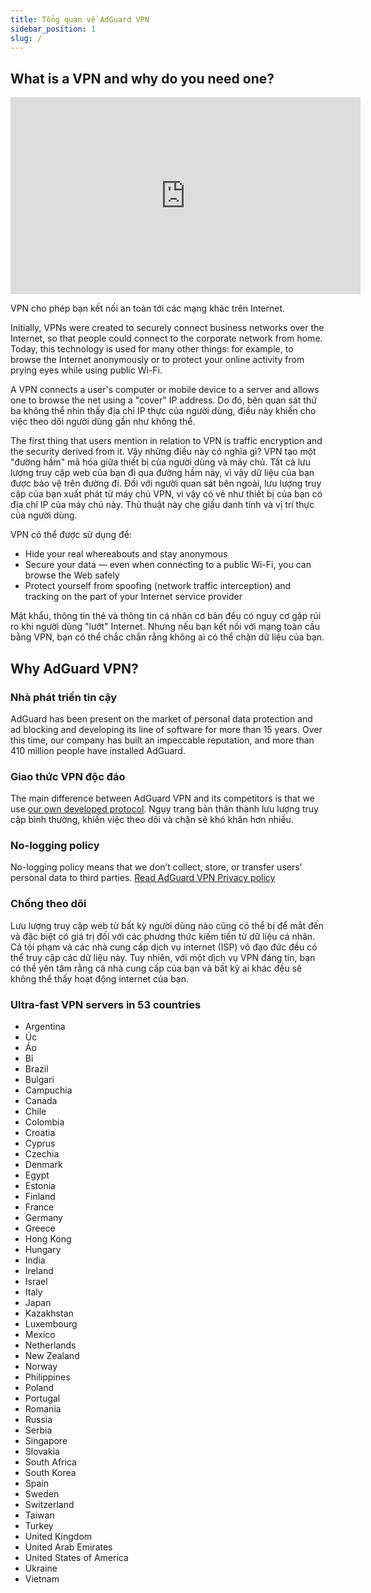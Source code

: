 ```yaml
---
title: Tổng quan về AdGuard VPN
sidebar_position: 1
slug: /
---
```


## What is a VPN and why do you need one?

<iframe width="560" height="315" class="youtube-video" src="https://www.youtube-nocookie.com/embed/7149L3xPmSE" title="YouTube video player" frameborder="0" allow="accelerometer; autoplay; clipboard-write; encrypted-media; gyroscope; picture-in-picture" allowfullscreen></iframe>

VPN cho phép bạn kết nối an toàn tới các mạng khác trên Internet.

Initially, VPNs were created to securely connect business networks over the Internet, so that people could connect to the corporate network from home. Today, this technology is used for many other things: for example, to browse the Internet anonymously or to protect your online activity from prying eyes while using public Wi-Fi.

A VPN connects a user's computer or mobile device to a server and allows one to browse the net using a "cover" IP address. Do đó, bên quan sát thứ ba không thể nhìn thấy địa chỉ IP thực của người dùng, điều này khiến cho việc theo dõi người dùng gần như không thể.

The first thing that users mention in relation to VPN is traffic encryption and the security derived from it. Vậy những điều này có nghĩa gì? VPN tạo một "đường hầm" mã hóa giữa thiết bị của người dùng và máy chủ. Tất cả lưu lượng truy cập web của bạn đi qua đường hầm này, vì vậy dữ liệu của bạn được bảo vệ trên đường đi. Đối với người quan sát bên ngoài, lưu lượng truy cập của bạn xuất phát từ máy chủ VPN, vì vậy có vẻ như thiết bị của bạn có địa chỉ IP của máy chủ này. Thủ thuật này che giấu danh tính và vị trí thực của người dùng.

VPN có thể được sử dụng để:

- Hide your real whereabouts and stay anonymous
- Secure your data — even when connecting to a public Wi-Fi, you can browse the Web safely
- Protect yourself from spoofing (network traffic interception) and tracking on the part of your Internet service provider

Mật khẩu, thông tin thẻ và thông tin cá nhân cơ bản đều có nguy cơ gặp rủi ro khi người dùng "lướt" Internet. Nhưng nếu bạn kết nối với mạng toàn cầu bằng VPN, bạn có thể chắc chắn rằng không ai có thể chặn dữ liệu của bạn.

## Why AdGuard VPN?

### Nhà phát triển tin cậy

AdGuard has been present on the market of personal data protection and ad blocking and developing its line of software for more than 15 years. Over this time, our company has built an impeccable reputation, and more than 410 million people have installed AdGuard.

### Giao thức VPN độc đáo

The main difference between AdGuard VPN and its competitors is that we use [our own developed protocol](/general/adguard-vpn-protocol). Ngụy trang bản thân thành lưu lượng truy cập bình thường, khiến việc theo dõi và chặn sẽ khó khăn hơn nhiều.

### No-logging policy

No-logging policy means that we don’t collect, store, or transfer users’ personal data to third parties. [Read AdGuard VPN Privacy policy](https://adguard-vpn.com/privacy.html)

### Chống theo dõi

Lưu lượng truy cập web từ bất kỳ người dùng nào cũng có thể bị để mắt đến và đặc biệt có giá trị đối với các phương thức kiếm tiền từ dữ liệu cá nhân. Cả tội phạm và các nhà cung cấp dịch vụ internet (ISP) vô đạo đức đều có thể truy cập các dữ liệu này. Tuy nhiên, với một dịch vụ VPN đáng tin, bạn có thể yên tâm rằng cả nhà cung cấp của bạn và bất kỳ ai khác đều sẽ không thể thấy hoạt động internet của bạn.

### Ultra-fast VPN servers in 53 countries

- Argentina
- Úc
- Áo
- Bỉ
- Brazil
- Bulgari
- Campuchia
- Canada
- Chile
- Colombia
- Croatia
- Cyprus
- Czechia
- Denmark
- Egypt
- Estonia
- Finland
- France
- Germany
- Greece
- Hong Kong
- Hungary
- India
- Ireland
- Israel
- Italy
- Japan
- Kazakhstan
- Luxembourg
- Mexico
- Netherlands
- New Zealand
- Norway
- Philippines
- Poland
- Portugal
- Romania
- Russia
- Serbia
- Singapore
- Slovakia
- South Africa
- South Korea
- Spain
- Sweden
- Switzerland
- Taiwan
- Turkey
- United Kingdom
- United Arab Emirates
- United States of America
- Ukraine
- Vietnam
